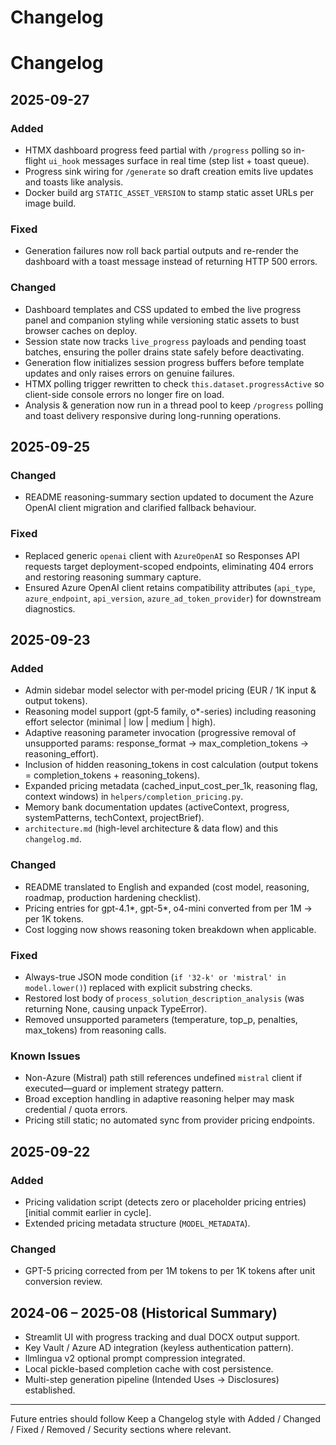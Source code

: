 # Changelog

# Changelog

## 2025-09-27
### Added
- HTMX dashboard progress feed partial with `/progress` polling so in-flight `ui_hook` messages surface in real time (step list + toast queue).
 - Progress sink wiring for `/generate` so draft creation emits live updates and toasts like analysis.
 - Docker build arg `STATIC_ASSET_VERSION` to stamp static asset URLs per image build.

### Fixed
- Generation failures now roll back partial outputs and re-render the dashboard with a toast message instead of returning HTTP 500 errors.

### Changed
- Dashboard templates and CSS updated to embed the live progress panel and companion styling while versioning static assets to bust browser caches on deploy.
- Session state now tracks `live_progress` payloads and pending toast batches, ensuring the poller drains state safely before deactivating.
 - Generation flow initializes session progress buffers before template updates and only raises errors on genuine failures.
 - HTMX polling trigger rewritten to check `this.dataset.progressActive` so client-side console errors no longer fire on load.
 - Analysis & generation now run in a thread pool to keep `/progress` polling and toast delivery responsive during long-running operations.

## 2025-09-25
### Changed
- README reasoning-summary section updated to document the Azure OpenAI client migration and clarified fallback behaviour.

### Fixed
- Replaced generic `openai` client with `AzureOpenAI` so Responses API requests target deployment-scoped endpoints, eliminating 404 errors and restoring reasoning summary capture.
- Ensured Azure OpenAI client retains compatibility attributes (`api_type`, `azure_endpoint`, `api_version`, `azure_ad_token_provider`) for downstream diagnostics.

## 2025-09-23
### Added
- Admin sidebar model selector with per‑model pricing (EUR / 1K input & output tokens).
- Reasoning model support (gpt‑5 family, o*-series) including reasoning effort selector (minimal | low | medium | high).
- Adaptive reasoning parameter invocation (progressive removal of unsupported params: response_format → max_completion_tokens → reasoning_effort).
- Inclusion of hidden reasoning_tokens in cost calculation (output tokens = completion_tokens + reasoning_tokens).
- Expanded pricing metadata (cached_input_cost_per_1k, reasoning flag, context windows) in `helpers/completion_pricing.py`.
- Memory bank documentation updates (activeContext, progress, systemPatterns, techContext, projectBrief).
- `architecture.md` (high-level architecture & data flow) and this `changelog.md`.

### Changed
- README translated to English and expanded (cost model, reasoning, roadmap, production hardening checklist).
- Pricing entries for gpt-4.1*, gpt-5*, o4-mini converted from per 1M → per 1K tokens.
- Cost logging now shows reasoning token breakdown when applicable.

### Fixed
- Always-true JSON mode condition (`if '32-k' or 'mistral' in model.lower()`) replaced with explicit substring checks.
- Restored lost body of `process_solution_description_analysis` (was returning None, causing unpack TypeError).
- Removed unsupported parameters (temperature, top_p, penalties, max_tokens) from reasoning calls.

### Known Issues
- Non-Azure (Mistral) path still references undefined `mistral` client if executed—guard or implement strategy pattern.
- Broad exception handling in adaptive reasoning helper may mask credential / quota errors.
- Pricing still static; no automated sync from provider pricing endpoints.

## 2025-09-22
### Added
- Pricing validation script (detects zero or placeholder pricing entries) [initial commit earlier in cycle].
- Extended pricing metadata structure (`MODEL_METADATA`).

### Changed
- GPT-5 pricing corrected from per 1M tokens to per 1K tokens after unit conversion review.

## 2024-06 – 2025-08 (Historical Summary)
- Streamlit UI with progress tracking and dual DOCX output support.
- Key Vault / Azure AD integration (keyless authentication pattern).
- llmlingua v2 optional prompt compression integrated.
- Local pickle-based completion cache with cost persistence.
- Multi-step generation pipeline (Intended Uses → Disclosures) established.

---
Future entries should follow Keep a Changelog style with Added / Changed / Fixed / Removed / Security sections where relevant.
